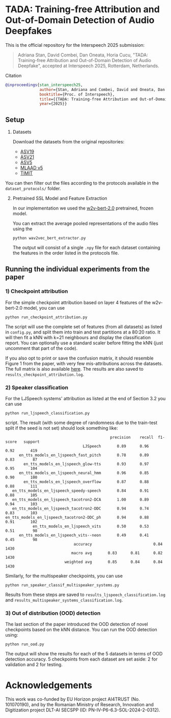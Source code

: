 # TADA: Training-free Attribution and Out-of-Domain Detection of Audio Deepfakes

This is the official repository for the Interspeech 2025 submission:
> Adriana Stan, David Combei, Dan Oneata, Horia Cucu, "TADA: Training-free Attribution and Out-of-Domain Detection of Audio Deepfake", accepted at Interspeech 2025, Rotterdam, Netherlands.

Citation

```bibtex
@inproceedings{stan_interspeech25,
               author={Stan, Adriana and Combei, David and Oneata, Dan and Cucu, Horia},
               booktitle={Proc. of Interspeech}, 
               title={{TADA: Training-free Attribution and Out-of-Domain Detection of Audio Deepfake}}, 
               year={2025}}
```




## Setup

1) Datasets
   
   Download the datasets from the original repositories:
   - [ASV19](https://datashare.ed.ac.uk/handle/10283/3336)
   - [ASV21](https://www.asvspoof.org/index2021.html)
   - [ASV5](https://zenodo.org/records/14498691)
   - [MLAAD v5](https://deepfake-total.com/mlaad)
   - [TIMIT](https://zenodo.org/records/6560159)
  
  You can then filter out the files according to the protocols available in the `dataset_protocols/` folder.

2) Pretrained SSL Model and Feature Extraction
   
   In our implementation we used the [w2v-bert-2.0](https://huggingface.co/facebook/w2v-bert-2.0) pretrained, frozen model.

   You can extract the average pooled representations of the audio files using the
    ```
   python wav2vec_bert_extractor.py
    ```

   The output will consist of a single `.npy` file for each dataset containing the features in the order listed in the protocols file. 


## Running the individual experiments from the paper

### 1) Checkpoint attribution
   
   For the simple checkpoint attribution based on layer 4 features of the w2v-bert-2.0 model, you can use

   ```
   python run_checkpoint_attribution.py
   ```

   The script will use the complete set of features (from all datasets) as listed in `config.py`, and split them into train and test partitions at a 80:20 ratio. It will then fit a kNN with k=21 neighbours and display the classification report. You can optionally use a standard scaler before fitting the kNN (just uncomment that part of the code).

   If you also opt to print or save the confusion matrix, it should resemble Figure 1 from the paper, with very few mis-attributions across the datasets. The full matrix is also available [here](confusion_21_neighbors.pdf). The results are also saved to `results_checkpoint_attribution.log`.
   
### 2) Speaker classification
   
   For the LJSpeech systems' attribution as listed at the end of Section 3.2 you can use 
   
   ```
   python run_ljspeech_classification.py
   ``` 
   
   script. The result (with some degree of randomness due to the train-test split if the seed is not set) should look something like:

```
                                              precision    recall  f1-score   support
                                  LJSpeech       0.89      0.96      0.92       419
      en_tts_models_en_ljspeech_fast_pitch       0.78      0.89      0.83        87
        en_tts_models_en_ljspeech_glow-tts       0.93      0.97      0.95       104
      en_tts_models_en_ljspeech_neural_hmm       0.96      0.85      0.90       100
        en_tts_models_en_ljspeech_overflow       0.87      0.88      0.88       111
   en_tts_models_en_ljspeech_speedy-speech       0.84      0.91      0.88       105
   en_tts_models_en_ljspeech_tacotron2-DCA       1.00      0.89      0.94       103
   en_tts_models_en_ljspeech_tacotron2-DDC       0.94      0.74      0.83       103
en_tts_models_en_ljspeech_tacotron2-DDC_ph       0.94      0.88      0.91       102
            en_tts_models_en_ljspeech_vits       0.50      0.53      0.51        98
      en_tts_models_en_ljspeech_vits--neon       0.49      0.41      0.45        98
                              accuracy                           0.84      1430
                             macro avg       0.83      0.81      0.82      1430
                          weighted avg       0.85      0.84      0.84      1430
```


Similarly, for the multispeaker checkpoints, you can use 

```
python run_speaker_classif_multispeaker_systems.py
``` 

Results from these steps are saved to `results_ljspeech_classification.log` and `results_multispeaker_systems_classification.log`.

### 3) Out of distribution (OOD) detection

   The last section of the paper introduced the OOD detection of novel checkpoints based on the kNN distance. You can run the OOD detection using: 
   
   ```
   python run_ood.py
   ``` 
   The output will show the results for each of the 5 datasets in terms of OOD detection accuracy. 5 checkpoints from each dataset are set aside: 2 for validation and 2 for testing.



# Acknowledgements
This work was co-funded by EU Horizon project AI4TRUST (No. 101070190), and by the Romanian Ministry of Research, Innovation and Digitization project DLT-AI SECSPP (ID: PN-IV-P6-6.3-SOL-2024-2-0312).
